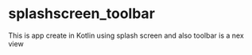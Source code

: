 # splashscreen_toolbar
This is app create in Kotlin using splash screen and also toolbar is a nex view
